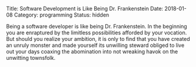 Title: Software Development is Like Being Dr. Frankenstein
Date: 2018-01-08
Category: programming
Status: hidden

Being a software developer is like being Dr. Frankenstein. In the beginning you are enraptured by the limitless
possibilities afforded by your vocation. But should you realize your ambition, it is only to find that you have
created an unruly monster and made yourself its unwilling steward obliged to live out your days coaxing the
abomination into not wreaking havok on the unwitting townsfolk.
